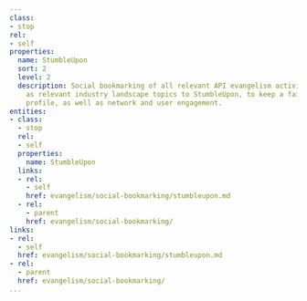 ```yaml
---
class:
- stop
rel:
- self
properties:
  name: StumbleUpon
  sort: 2
  level: 2
  description: Social bookmarking of all relevant API evangelism activities as well
    as relevant industry landscape topics to StumbleUpon, to keep a fair and balanced
    profile, as well as network and user engagement.
entities:
- class:
  - stop
  rel:
  - self
  properties:
    name: StumbleUpon
  links:
  - rel:
    - self
    href: evangelism/social-bookmarking/stumbleupon.md
  - rel:
    - parent
    href: evangelism/social-bookmarking/
links:
- rel:
  - self
  href: evangelism/social-bookmarking/stumbleupon.md
- rel:
  - parent
  href: evangelism/social-bookmarking/
...
```

